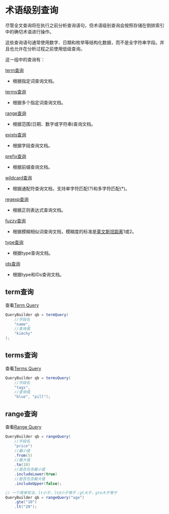 # 术语级别查询

尽管全文查询将在执行之前分析查询语句，但术语级别查询会按照存储在倒排索引中的确切术语进行操作。

这些查询语句通常使用数字、日期和枚举等结构化数据，而不是全字符串字段。并且也允许在分析过程之前使用低级查询。

这一组中的查询有：

[term查询](#term查询)

- 根据指定词查询文档。

[terms查询](#terms查询)

- 根据多个指定词查询文档。

[range查询](#range查询)

- 根据范围(日期、数字或字符串)查询文档。

[exists查询](#exists查询)

- 根据字段查询文档。

[prefix查询](#prefix查询)

- 根据前缀查询文档。

[wildcard查询](#wildcard查询)

- 根据通配符查询文档，支持单字符匹配(?)和多字符匹配(*)。

[regexp查询](#regexp查询)

- 根据正则表达式查询文档。

[fuzzy查询](#fuzzy查询)

- 根据模糊相似词查询文档，模糊度的标准是[莱文斯坦距离](https://baike.baidu.com/item/%E8%8E%B1%E6%96%87%E6%96%AF%E5%9D%A6%E8%B7%9D%E7%A6%BB/14448097?fr=aladdin)1或2。

[type查询](#type查询)

- 根据type查询文档。

[ids查询](#ids查询)

- 根据type和IDs查询文档。

## term查询

查看[Term Query](https://www.elastic.co/guide/en/elasticsearch/reference/5.6/query-dsl-term-query.html)

```java
QueryBuilder qb = termQuery(
    //字段名
    "name",   
    //查询值
    "kimchy"   
);
```

## terms查询

查看[Terms Query](https://www.elastic.co/guide/en/elasticsearch/reference/5.6/query-dsl-terms-query.html)

```java
QueryBuilder qb = termsQuery(
    //字段名
    "tags",
    //查询值
    "blue", "pill");  
```

## range查询

查看[Range Query](https://www.elastic.co/guide/en/elasticsearch/reference/5.6/query-dsl-range-query.html)

```java
QueryBuilder qb = rangeQuery(
    //字段名
    "price")   
    //最小值
    .from(5) 
    //最大值                           
    .to(10)        
    //是否包含最小值                     
    .includeLower(true)                 
    //是否包含最大值
    .includeUpper(false); 
```

```java
// 一个简单写法，lt小于，ltd小于等于；gt大于，gte大于等于
QueryBuilder qb = rangeQuery("age")   
    .gte("10")                        
    .lt("20");        
```